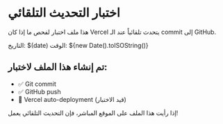 # اختبار التحديث التلقائي

هذا ملف اختبار لفحص ما إذا كان Vercel يتحدث تلقائياً عند الـ commit إلى GitHub.

التاريخ: $(date)
الوقت: ${new Date().toISOString()}

## تم إنشاء هذا الملف لاختبار:
- ✅ Git commit
- ✅ GitHub push  
- 🔄 Vercel auto-deployment (قيد الاختبار)

إذا رأيت هذا الملف على الموقع المباشر، فإن التحديث التلقائي يعمل!